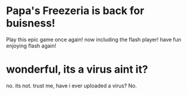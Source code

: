 # Papa's Freezeria is back for buisness!
Play this epic game once again!
now including the flash player!
have fun enjoying flash again!
# wonderful, its a virus aint it?
no.
its not.
trust me, have i ever uploaded a virus?
No.
